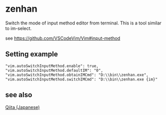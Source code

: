 # zenhan

Switch the mode of input method editor from terminal. This is a tool similar to im-select.

see https://github.com/VSCodeVim/Vim#input-method

## Setting example

```
"vim.autoSwitchInputMethod.enable": true,
"vim.autoSwitchInputMethod.defaultIM": "0",
"vim.autoSwitchInputMethod.obtainIMCmd": "D:\\bin\\zenhan.exe",
"vim.autoSwitchInputMethod.switchIMCmd": "D:\\bin\\zenhan.exe {im}"
```

## see also

[Qiita (Japanese)](https://qiita.com/iuchi/items/9ddcfb48063fc5ab626c)
